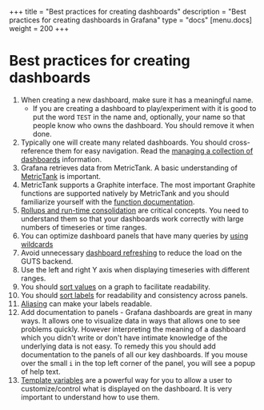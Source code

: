 +++
title = "Best practices for creating dashboards"
description = "Best practices for creating dashboards in Grafana"
type = "docs"
[menu.docs]
weight = 200
+++

# Best practices for creating dashboards

1. When creating a new dashboard, make sure it has a meaningful name.
    - If you are creating a dashboard to play/experiment with it is
      good to put the word `TEST` in the name and, optionally, your
      name so that people know who owns the dashboard.  You should remove it when done.
2. Typically one will create many related dashboards.
   You should cross-reference them for easy navigation. Read the
   [managing a collection of dashboards](#managing-a-collection-of-dashboards) information.
3. Grafana retrieves data from MetricTank.  A basic understanding of
   [MetricTank](#what-is-metrictank-and-graphite) is important.
5. MetricTank supports a Graphite interface.  The most important
   Graphite functions are supported natively by MetricTank and you should familiarize
   yourself with the [function documentation](../metrictank_funcs.md).
5. [Rollups and run-time consolidation](#rollups-and-selecting-the-runtime-consolidation-function)
   are critical concepts.  You need to understand them so that your dashboards
   work correctly with large numbers of timeseries or time ranges.
6. You can optimize dashboard panels that have many
   queries by [using wildcards](#avoiding-many-queries-by-using-wildcards)
7. Avoid unnecessary [dashboard refreshing](#dashboard-refreshing)
   to reduce the load on the GUTS backend.
8. Use the left and right Y axis when displaying timeseries with different
   ranges. 
9. You should [sort values](#how-do-i-sort-the-values-on-a-graph) on a graph to facilitate readability.
10. You should [sort labels](#how-do-i-sort-labels) for readability and consistency across panels.
11. [Aliasing](#how-can-i-modify-the-metric-name-in-my-tables-or-charts) can make your labels readable.
12. Add documentation to panels - Grafana dashboards are great
    in many ways.  It allows one to visualize data in ways that
    allows one to see problems quickly.  However interpreting the
    meaning of a dashboard which you didn't write or don't have
    intimate knowledge of the underlying data is not easy.
    To remedy this you should add documentation to the panels of
    all our key dashboards.  If you mouse over the small `i` in the top
    left corner of the panel, you will see a popup of help text.
13. [Template variables](#template-variables) are a powerful way for
    you to allow a user to customize/control what is displayed on
    the dashboard.  It is very important to understand how to use them.
